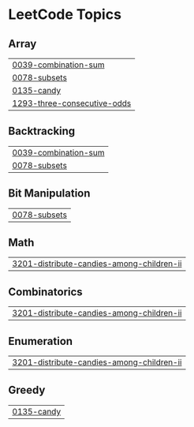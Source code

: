 
<!---LeetCode Topics Start-->
# LeetCode Topics
## Array
|  |
| ------- |
| [0039-combination-sum](https://github.com/adharsh2608/Coding/tree/master/0039-combination-sum) |
| [0078-subsets](https://github.com/adharsh2608/Coding/tree/master/0078-subsets) |
| [0135-candy](https://github.com/adharsh2608/Coding/tree/master/0135-candy) |
| [1293-three-consecutive-odds](https://github.com/adharsh2608/Coding/tree/master/1293-three-consecutive-odds) |
## Backtracking
|  |
| ------- |
| [0039-combination-sum](https://github.com/adharsh2608/Coding/tree/master/0039-combination-sum) |
| [0078-subsets](https://github.com/adharsh2608/Coding/tree/master/0078-subsets) |
## Bit Manipulation
|  |
| ------- |
| [0078-subsets](https://github.com/adharsh2608/Coding/tree/master/0078-subsets) |
## Math
|  |
| ------- |
| [3201-distribute-candies-among-children-ii](https://github.com/adharsh2608/Coding/tree/master/3201-distribute-candies-among-children-ii) |
## Combinatorics
|  |
| ------- |
| [3201-distribute-candies-among-children-ii](https://github.com/adharsh2608/Coding/tree/master/3201-distribute-candies-among-children-ii) |
## Enumeration
|  |
| ------- |
| [3201-distribute-candies-among-children-ii](https://github.com/adharsh2608/Coding/tree/master/3201-distribute-candies-among-children-ii) |
## Greedy
|  |
| ------- |
| [0135-candy](https://github.com/adharsh2608/Coding/tree/master/0135-candy) |
<!---LeetCode Topics End-->